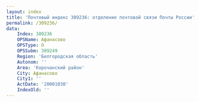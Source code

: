 ```yaml
---
layout: index
title: 'Почтовый индекс 309236: отделение почтовой связи Почты России'
permalink: /309236/
data:
    Index: 309236
    OPSName: Афанасово
    OPSType: О
    OPSSubm: 309249
    Region: 'Белгородская область'
    Autonom: ''
    Area: 'Корочанский район'
    City: Афанасово
    City1: ''
    ActDate: '20001030'
    IndexOld: ''
---
```


